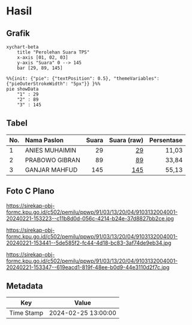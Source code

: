 # Hasil

## Grafik

```mermaid
xychart-beta
    title "Perolehan Suara TPS"
    x-axis [01, 02, 03]
    y-axis "Suara" 0 --> 145
    bar [29, 89, 145]
```

```mermaid
%%{init: {"pie": {"textPosition": 0.5}, "themeVariables": {"pieOuterStrokeWidth": "5px"}} }%%
pie showData
    "1" : 29
    "2" : 89
    "3" : 145
```

## Tabel

| No. | Nama Paslon    | Suara | Suara (raw) | Persentase |
|:--- |:-------------- | -----:| -----------:| ----------:|
| 1   | ANIES MUHAIMIN | 29    | [29][p-1]   | 11,03      |
| 2   | PRABOWO GIBRAN | 89    | [89][p-2]   | 33,84      |
| 3   | GANJAR MAHFUD  | 145   | [145][p-3]  | 55,13      |


[p-1]: https://github.com/gigit-pemilu/pemilu-2024-91-papua/blob/main/pilpres/hitung-suara/sub/91-papua/sub/03-jayapura/sub/13-waibu/sub/2004-yakonde/sub/001-tps/sub/paslon-1.txt
[p-2]: https://github.com/gigit-pemilu/pemilu-2024-91-papua/blob/main/pilpres/hitung-suara/sub/91-papua/sub/03-jayapura/sub/13-waibu/sub/2004-yakonde/sub/001-tps/sub/paslon-2.txt
[p-3]: https://github.com/gigit-pemilu/pemilu-2024-91-papua/blob/main/pilpres/hitung-suara/sub/91-papua/sub/03-jayapura/sub/13-waibu/sub/2004-yakonde/sub/001-tps/sub/paslon-3.txt

## Foto C Plano

https://sirekap-obj-formc.kpu.go.id/c502/pemilu/ppwp/91/03/13/20/04/9103132004001-20240221-153223--c11b8d0d-056c-4214-b24e-37d8827bb2ce.jpg

https://sirekap-obj-formc.kpu.go.id/c502/pemilu/ppwp/91/03/13/20/04/9103132004001-20240221-153441--5de585f2-fc44-4d18-bc83-3af74de9eb34.jpg

https://sirekap-obj-formc.kpu.go.id/c502/pemilu/ppwp/91/03/13/20/04/9103132004001-20240221-153347--619eacd1-819f-48ee-b0d9-44e3110d2f7c.jpg


## Metadata

| Key        | Value               |
| ---------- | ------------------- |
| Time Stamp | 2024-02-25 13:00:00 |



